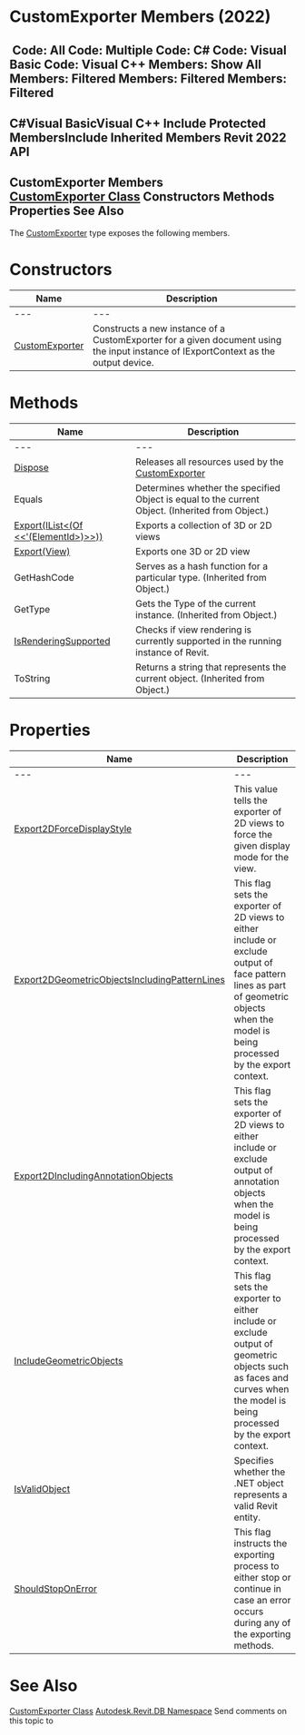 # CustomExporter Members (2022)

﻿
 Code: All Code: Multiple Code: C# Code: Visual Basic Code: Visual C++  Members: Show All Members: Filtered Members: Filtered Members: Filtered   
---  
C#Visual BasicVisual C++
Include Protected MembersInclude Inherited Members
Revit 2022 API  
---  
CustomExporter Members  
[CustomExporter Class](d2437433-9183-cbb1-1c67-dedd86db5b5a.md "CustomExporter Class") Constructors Methods Properties See Also  
---  
The [CustomExporter](d2437433-9183-cbb1-1c67-dedd86db5b5a.md "CustomExporter Class") type exposes the following members.
# Constructors
| Name | Description |
| --- | --- |
| --- | --- | --- |
| [CustomExporter](98f23174-e29e-36a5-e3a4-c72144708553.md "CustomExporter Constructor") | Constructs a new instance of a CustomExporter for a given document using the input instance of IExportContext as the output device. |

# Methods
| Name | Description |
| --- | --- |
| --- | --- | --- |
| [Dispose](2a3e9fca-a6a5-f0a4-4ebf-aeea322333ce.md "Dispose Method") | Releases all resources used by the [CustomExporter](d2437433-9183-cbb1-1c67-dedd86db5b5a.md "CustomExporter Class") |
| Equals | Determines whether the specified Object is equal to the current Object. (Inherited from Object.) |
| [Export(IList<(Of <<'(ElementId>)>>))](58d06458-fd6a-bdef-c457-2c52b50a70e8.md "Export Method \(IList\(ElementId\)\)") | Exports a collection of 3D or 2D views |
| [Export(View)](5a648f8c-62a0-d4c7-873c-8eab9f7abe7d.md "Export Method \(View\)") | Exports one 3D or 2D view |
| GetHashCode | Serves as a hash function for a particular type.  (Inherited from Object.) |
| GetType | Gets the Type of the current instance. (Inherited from Object.) |
| [IsRenderingSupported](50882930-42d7-5d6c-f70c-c5f665b22900.md "IsRenderingSupported Method") | Checks if view rendering is currently supported in the running instance of Revit. |
| ToString | Returns a string that represents the current object. (Inherited from Object.) |

# Properties
| Name | Description |
| --- | --- |
| --- | --- | --- |
| [Export2DForceDisplayStyle](47ed429b-289a-207d-0176-707158a46df0.md "Export2DForceDisplayStyle Property") | This value tells the exporter of 2D views to force the given display mode for the view. |
| [Export2DGeometricObjectsIncludingPatternLines](34ed2a39-a5e6-6ef1-1f6d-cceebd2bae7f.md "Export2DGeometricObjectsIncludingPatternLines Property") | This flag sets the exporter of 2D views to either include or exclude output of face pattern lines as part of geometric objects when the model is being processed by the export context. |
| [Export2DIncludingAnnotationObjects](1a22bfd6-bb08-c368-f981-d02151986b5c.md "Export2DIncludingAnnotationObjects Property") | This flag sets the exporter of 2D views to either include or exclude output of annotation objects when the model is being processed by the export context. |
| [IncludeGeometricObjects](2ce1075e-380e-01e7-6459-b7467c2a2414.md "IncludeGeometricObjects Property") | This flag sets the exporter to either include or exclude output of geometric objects such as faces and curves when the model is being processed by the export context. |
| [IsValidObject](6686c741-6cac-5940-4297-52c49a8234c9.md "IsValidObject Property") | Specifies whether the .NET object represents a valid Revit entity. |
| [ShouldStopOnError](bc21fee5-c194-4d19-cd12-0a285e854a5e.md "ShouldStopOnError Property") | This flag instructs the exporting process to either stop or continue in case an error occurs during any of the exporting methods. |

# See Also
[CustomExporter Class](d2437433-9183-cbb1-1c67-dedd86db5b5a.md "CustomExporter Class")
[Autodesk.Revit.DB Namespace](87546ba7-461b-c646-cbb1-2cb8f5bff8b2.md "Autodesk.Revit.DB Namespace")
Send comments on this topic to 